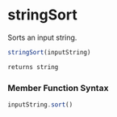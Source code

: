 # stringSort

Sorts an input string.

```javascript
stringSort(inputString)
```

```javascript
returns string
```
### Member Function Syntax

```javascript
inputString.sort()
```
